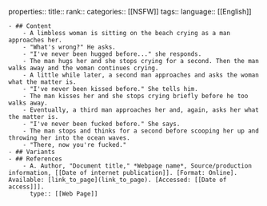 properties::
title::
rank::
categories:: [[NSFW]] 
tags::
language:: [[English]]

	- ## Content
		- A limbless woman is sitting on the beach crying as a man approaches her.
		- "What's wrong?" He asks.
		- "I've never been hugged before..." she responds.
		- The man hugs her and she stops crying for a second. Then the man walks away and the woman continues crying.
		- A little while later, a second man approaches and asks the woman what the matter is.
		- "I've never been kissed before." She tells him.
		- The man kisses her and she stops crying briefly before he too walks away.
		- Eventually, a third man approaches her and, again, asks her what the matter is.
		- "I've never been fucked before." She says.
		- The man stops and thinks for a second before scooping her up and throwing her into the ocean waves.
		- "There, now you're fucked."
	- ## Variants
	- ## References
		- A. Author, "Document title," *Webpage name*, Source/production information, [[Date of internet publication]]. [Format: Online]. Available: [link_to_page](link_to_page). [Accessed: [[Date of access]]].
		  type:: [[Web Page]]